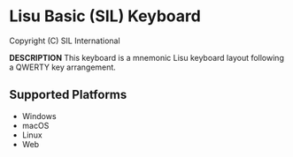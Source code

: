 Lisu Basic (SIL) Keyboard
=====================

Copyright (C) SIL International

__DESCRIPTION__
This keyboard is a mnemonic Lisu keyboard layout following a QWERTY key arrangement.

Supported Platforms
-------------------
 * Windows
 * macOS
 * Linux
 * Web
 
